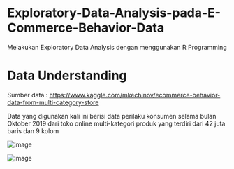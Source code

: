 # Exploratory-Data-Analysis-pada-E-Commerce-Behavior-Data
Melakukan Exploratory Data Analysis dengan menggunakan R Programming





# Data Understanding

Sumber data : https://www.kaggle.com/mkechinov/ecommerce-behavior-data-from-multi-category-store

Data yang digunakan kali ini berisi data perilaku konsumen selama bulan Oktober 2019 dari toko online multi-kategori produk yang terdiri dari 42 juta baris dan 9 kolom

![image](https://user-images.githubusercontent.com/85357151/133062600-c3fcbb03-830f-422a-bd29-bad7e50b26fb.png)

![image](https://user-images.githubusercontent.com/85357151/133062612-32e5f8ac-f74d-4a9f-9814-3a01457080e4.png)








